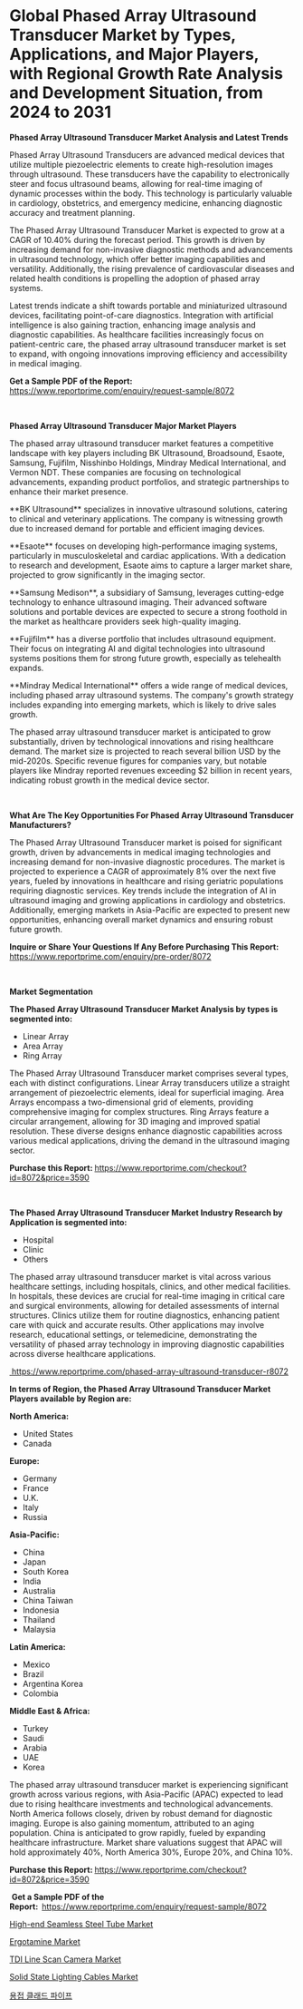 <p><h1>Global Phased Array Ultrasound Transducer Market by Types, Applications, and Major Players, with Regional Growth Rate Analysis and Development Situation, from 2024 to 2031</h1></p><p><strong>Phased Array Ultrasound Transducer Market Analysis and Latest Trends</strong></p>
<p><p>Phased Array Ultrasound Transducers are advanced medical devices that utilize multiple piezoelectric elements to create high-resolution images through ultrasound. These transducers have the capability to electronically steer and focus ultrasound beams, allowing for real-time imaging of dynamic processes within the body. This technology is particularly valuable in cardiology, obstetrics, and emergency medicine, enhancing diagnostic accuracy and treatment planning.</p><p>The Phased Array Ultrasound Transducer Market is expected to grow at a CAGR of 10.40% during the forecast period. This growth is driven by increasing demand for non-invasive diagnostic methods and advancements in ultrasound technology, which offer better imaging capabilities and versatility. Additionally, the rising prevalence of cardiovascular diseases and related health conditions is propelling the adoption of phased array systems. </p><p>Latest trends indicate a shift towards portable and miniaturized ultrasound devices, facilitating point-of-care diagnostics. Integration with artificial intelligence is also gaining traction, enhancing image analysis and diagnostic capabilities. As healthcare facilities increasingly focus on patient-centric care, the phased array ultrasound transducer market is set to expand, with ongoing innovations improving efficiency and accessibility in medical imaging.</p></p>
<p><strong>Get a Sample PDF of the Report:&nbsp;</strong> <a href="https://www.reportprime.com/enquiry/request-sample/8072">https://www.reportprime.com/enquiry/request-sample/8072</a></p>
<p>&nbsp;</p>
<p><strong>Phased Array Ultrasound Transducer Major Market Players</strong></p>
<p><p>The phased array ultrasound transducer market features a competitive landscape with key players including BK Ultrasound, Broadsound, Esaote, Samsung, Fujifilm, Nisshinbo Holdings, Mindray Medical International, and Vermon NDT. These companies are focusing on technological advancements, expanding product portfolios, and strategic partnerships to enhance their market presence.</p><p>**BK Ultrasound** specializes in innovative ultrasound solutions, catering to clinical and veterinary applications. The company is witnessing growth due to increased demand for portable and efficient imaging devices. </p><p>**Esaote** focuses on developing high-performance imaging systems, particularly in musculoskeletal and cardiac applications. With a dedication to research and development, Esaote aims to capture a larger market share, projected to grow significantly in the imaging sector.</p><p>**Samsung Medison**, a subsidiary of Samsung, leverages cutting-edge technology to enhance ultrasound imaging. Their advanced software solutions and portable devices are expected to secure a strong foothold in the market as healthcare providers seek high-quality imaging.</p><p>**Fujifilm** has a diverse portfolio that includes ultrasound equipment. Their focus on integrating AI and digital technologies into ultrasound systems positions them for strong future growth, especially as telehealth expands.</p><p>**Mindray Medical International** offers a wide range of medical devices, including phased array ultrasound systems. The company's growth strategy includes expanding into emerging markets, which is likely to drive sales growth.</p><p>The phased array ultrasound transducer market is anticipated to grow substantially, driven by technological innovations and rising healthcare demand. The market size is projected to reach several billion USD by the mid-2020s. Specific revenue figures for companies vary, but notable players like Mindray reported revenues exceeding $2 billion in recent years, indicating robust growth in the medical device sector.</p></p>
<p>&nbsp;</p>
<p><strong>What Are The Key Opportunities For Phased Array Ultrasound Transducer Manufacturers?</strong></p>
<p><p>The Phased Array Ultrasound Transducer market is poised for significant growth, driven by advancements in medical imaging technologies and increasing demand for non-invasive diagnostic procedures. The market is projected to experience a CAGR of approximately 8% over the next five years, fueled by innovations in healthcare and rising geriatric populations requiring diagnostic services. Key trends include the integration of AI in ultrasound imaging and growing applications in cardiology and obstetrics. Additionally, emerging markets in Asia-Pacific are expected to present new opportunities, enhancing overall market dynamics and ensuring robust future growth.</p></p>
<p><strong>Inquire or Share Your Questions If Any Before Purchasing This Report:</strong> <a href="https://www.reportprime.com/enquiry/pre-order/8072">https://www.reportprime.com/enquiry/pre-order/8072</a></p>
<p>&nbsp;</p>
<p><strong>Market Segmentation</strong></p>
<p><strong>The Phased Array Ultrasound Transducer Market Analysis by types is segmented into:</strong></p>
<p><ul><li>Linear Array</li><li>Area Array</li><li>Ring Array</li></ul></p>
<p><p>The Phased Array Ultrasound Transducer market comprises several types, each with distinct configurations. Linear Array transducers utilize a straight arrangement of piezoelectric elements, ideal for superficial imaging. Area Arrays encompass a two-dimensional grid of elements, providing comprehensive imaging for complex structures. Ring Arrays feature a circular arrangement, allowing for 3D imaging and improved spatial resolution. These diverse designs enhance diagnostic capabilities across various medical applications, driving the demand in the ultrasound imaging sector.</p></p>
<p><strong>Purchase this Report:&nbsp;</strong><a href="https://www.reportprime.com/checkout?id=8072&price=3590">https://www.reportprime.com/checkout?id=8072&price=3590</a></p>
<p>&nbsp;</p>
<p><strong>The Phased Array Ultrasound Transducer Market Industry Research by Application is segmented into:</strong></p>
<p><ul><li>Hospital</li><li>Clinic</li><li>Others</li></ul></p>
<p><p>The phased array ultrasound transducer market is vital across various healthcare settings, including hospitals, clinics, and other medical facilities. In hospitals, these devices are crucial for real-time imaging in critical care and surgical environments, allowing for detailed assessments of internal structures. Clinics utilize them for routine diagnostics, enhancing patient care with quick and accurate results. Other applications may involve research, educational settings, or telemedicine, demonstrating the versatility of phased array technology in improving diagnostic capabilities across diverse healthcare applications.</p></p>
<p><a href="https://www.reportprime.com/phased-array-ultrasound-transducer-r8072">&nbsp;https://www.reportprime.com/phased-array-ultrasound-transducer-r8072</a></p>
<p><strong>In terms of Region, the Phased Array Ultrasound Transducer Market Players available by Region are:</strong></p>
<p>
    <p> <strong> North America: </strong>
        <ul>
            <li>United States</li>
            <li>Canada</li>
        </ul>
        </p> 
    <p> <strong> Europe: </strong>
        <ul>
            <li>Germany</li>
            <li>France</li>
            <li>U.K.</li>
            <li>Italy</li>
            <li>Russia</li>
        </ul>
        </p> 
    <p> <strong> Asia-Pacific: </strong>
        <ul>
            <li>China</li>
            <li>Japan</li>
            <li>South Korea</li>
            <li>India</li>
            <li>Australia</li>
            <li>China Taiwan</li>
            <li>Indonesia</li>
            <li>Thailand</li>
            <li>Malaysia</li>
        </ul>
        </p> 
    <p> <strong> Latin America: </strong>
        <ul>
            <li>Mexico</li>
            <li>Brazil</li>
            <li>Argentina Korea</li>
            <li>Colombia</li>
        </ul>
        </p> 
    <p> <strong> Middle East & Africa: </strong>
        <ul>
            <li>Turkey</li>
            <li>Saudi</li>
            <li>Arabia</li>
            <li>UAE</li>
            <li>Korea</li>
        </ul>
    </p>
    </p>
<p><p>The phased array ultrasound transducer market is experiencing significant growth across various regions, with Asia-Pacific (APAC) expected to lead due to rising healthcare investments and technological advancements. North America follows closely, driven by robust demand for diagnostic imaging. Europe is also gaining momentum, attributed to an aging population. China is anticipated to grow rapidly, fueled by expanding healthcare infrastructure. Market share valuations suggest that APAC will hold approximately 40%, North America 30%, Europe 20%, and China 10%.</p></p>
<p><strong>Purchase this Report: </strong><a href="https://www.reportprime.com/checkout?id=8072&price=3590">https://www.reportprime.com/checkout?id=8072&price=3590</a></p>
<p>&nbsp;<strong>Get a Sample PDF of the Report:&nbsp;&nbsp;</strong><a href="https://www.reportprime.com/enquiry/request-sample/8072">https://www.reportprime.com/enquiry/request-sample/8072</a></p>
<p><strong></strong></p>
<p><p><a href="https://issuu.com/reportprime-2/docs/high-end-seamless-steel-tube-market_b2e15e107b01de">High-end Seamless Steel Tube Market</a></p><p><a href="https://www.linkedin.com/pulse/future-ready-strategic-insights-global-ergotamine-market-ipkme?trackingId=HDPfY0B0R%2BGwc2OBfSTsSw%3D%3D">Ergotamine Market</a></p><p><a href="https://issuu.com/reportprime-2/docs/tdi-line-scan-camera-market-size-20_21eeeb24fd8380">TDI Line Scan Camera Market</a></p><p><a href="https://medium.com/@maria.hardacre7345/solid-state-lighting-cables-market-market-segmentation-geographical-regions-and-market-forcast-d2c4682a2f4c">Solid State Lighting Cables Market</a></p><p><a href="https://medium.com/@duncanbolton68/%EC%84%B8%EA%B3%84-welded-clad-pipes-market-%EC%9D%80-2024%EC%97%90%EC%84%9C-2031%EB%A1%9C-%EC%97%B0%ED%8F%89%EA%B7%A0-%EC%A6%9D%EA%B0%80%EC%9C%A8%EC%9D%84-%EB%B3%B4%EC%9D%BC-%EA%B2%83%EC%9C%BC%EB%A1%9C-%EC%98%88%EC%83%81%EB%90%A9%EB%8B%88%EB%8B%A4-e68179551abf">용접 클래드 파이프</a></p></p>